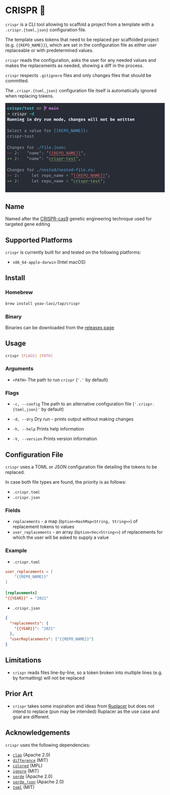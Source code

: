 # CRISPR 🧬

`crispr` is a CLI tool allowing to scaffold a project from a template with a `.crispr.{toml,json}` configuration file.

The template uses tokens that need to be replaced per scaffolded project (e.g. `{{REPO_NAME}}`), which are set in the configuration file as either user replaceable or with predetermined values.

`crispr` reads the configuration, asks the user for any needed values and makes the replacements as needed, showing a diff in the process.

`crispr` respects `.gitignore` files and only changes files that should be committed.

The `.crispr.{toml,json}` configuration file itself is automatically ignored when replacing tokens.

![usage](https://github.com/yoav-lavi/crispr/raw/main/usage.png)

## Name

Named after the [CRISPR-cas9](https://wikipedia.org/wiki/CRISPR_gene_editing) genetic engineering technique used for targeted gene editing

## Supported Platforms

`crispr` is currently built for and tested on the following platforms:

- `x86_64-apple-darwin` (Intel macOS)

## Install

### Homebrew

```sh
brew install yoav-lavi/tap/crispr
```

### Binary

Binaries can be downloaded from the [releases page](https://github.com/yoav-lavi/crispr/releases)

## Usage

```sh
crispr [FLAGS] [PATH]
```

### Arguments

- `<PATH>`    The path to run `crispr` (`'.'` by default)

### Flags

- `-c, --config`     The path to an alternative configuration file (`'.crispr.{toml,json}'` by default)

- `-d, --dry`        Dry run - prints output without making changes

- `-h, --help`       Prints help information

- `-V, --version`    Prints version information

## Configuration File

`crispr` uses a TOML or JSON configuration file detailing the tokens to be replaced.

In case both file types are found, the priority is as follows:
- `.crispr.toml`
- `.crispr.json`

### Fields

- `replacements` - a map (`Option<HashMap<String, String>>`) of replacement tokens to values
- `user_replacements` - an array (`Option<Vec<String>>`) of replacements for which the user will be asked to supply a value

### Example

- `.crispr.toml`

```toml
user_replacements = [
    "{{REPO_NAME}}"
]

[replacements]
"{{YEAR}}" = "2021"
```

- `.crispr.json`

```json
{
  "replacements": {
    "{{YEAR}}": "2021"
  },
  "userReplacements": ["{{REPO_NAME}}"]
}
```

## Limitations

- `crispr` reads files line-by-line, so a token broken into multiple lines (e.g. by formatting) will not be replaced

## Prior Art

- `crispr` takes some inspiration and ideas from [Ruplacer](https://github.com/TankerHQ/ruplacer) but does not intend to replace (pun may be intended) Ruplacer as the use case and goal are different.

## Acknowledgements

`crispr` uses the following dependencies:

- [`clap`](https://github.com/clap-rs/clap) (Apache 2.0)
- [`difference`](https://github.com/johannhof/difference.rs) (MIT)
- [`colored`](https://github.com/mackwic/colored) (MPL)
- [`ignore`](https://github.com/BurntSushi/ripgrep/tree/master/crates/ignore) (MIT)
- [`serde`](https://github.com/serde-rs/serde) (Apache 2.0)
- [`serde_json`](https://github.com/serde-rs/json) (Apache 2.0)
- [`toml`](https://github.com/alexcrichton/toml-rs) (MIT)
